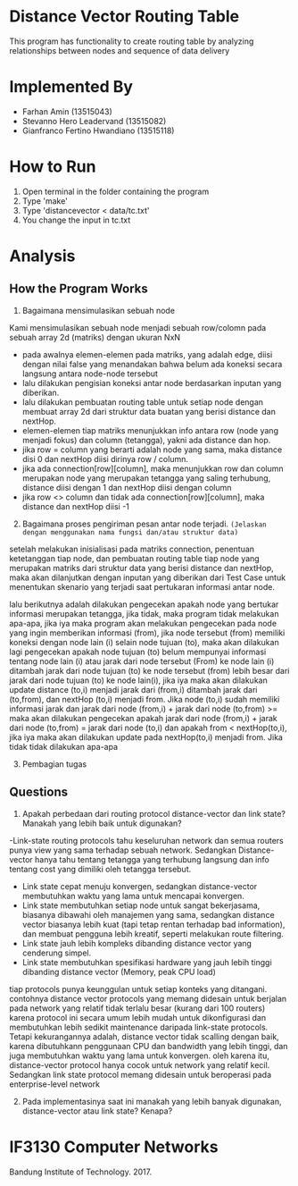 # Distance Vector Routing Table
This program has functionality to create routing table by analyzing relationships between nodes and sequence of data delivery

# Implemented By
- Farhan Amin (13515043)
- Stevanno Hero Leadervand (13515082)
- Gianfranco Fertino Hwandiano (13515118)

# How to Run
1. Open terminal in the folder containing the program
2. Type 'make'
3. Type 'distancevector < data/tc.txt'
4. You change the input in tc.txt

# Analysis
## How the Program Works
1. Bagaimana mensimulasikan sebuah node

Kami mensimulasikan sebuah node menjadi sebuah row/colomn pada sebuah array 2d (matriks) dengan ukuran NxN
- pada awalnya elemen-elemen pada matriks, yang adalah edge, diisi dengan nilai false yang menandakan bahwa belum ada koneksi secara langsung antara node-node tersebut
- lalu dilakukan pengisian koneksi antar node berdasarkan inputan yang diberikan. 
- lalu dilakukan pembuatan routing table untuk setiap node dengan membuat array 2d dari struktur data buatan yang berisi distance dan nextHop.
- elemen-elemen tiap matriks menunjukkan info antara row (node yang menjadi fokus) dan column (tetangga), yakni ada distance dan hop. 
- jika row = column yang berarti adalah node yang sama, maka distance disi 0 dan nextHop diisi dirinya row / column.
- jika ada connection[row][column], maka menunjukkan row dan column merupakan node yang merupakan tetangga yang saling terhubung, distance diisi dengan 1 dan nextHop diisi dengan column
- jika row <> column dan tidak ada connection[row][column], maka distance dan nextHop diisi -1


2. Bagaimana proses pengiriman pesan antar node terjadi.
`(Jelaskan dengan menggunakan nama fungsi dan/atau struktur data)`

setelah melakukan inisialisasi pada matriks connection, penentuan ketetanggan tiap node, dan pembuatan routing table tiap node yang merupakan matriks dari struktur data yang berisi distance dan nextHop, maka akan dilanjutkan dengan inputan yang diberikan dari Test Case untuk menentukan skenario yang terjadi saat pertukaran informasi antar node.

lalu berikutnya adalah dilakukan pengecekan apakah node yang bertukar informasi merupakan tetangga, jika tidak, maka program tidak melakukan apa-apa, jika iya maka program akan melakukan pengecekan pada node yang ingin memberikan informasi (from),
jika node tersebut (from) memiliki koneksi dengan node lain (i) selain node tujuan (to), maka akan dilakukan lagi pengecekan apakah node tujuan (to) belum mempunyai informasi tentang node lain (i) atau jarak dari node tersebut (From) ke node lain (i) ditambah jarak dari node tujuan (to) ke node tersebut (from) lebih besar dari jarak dari node tujuan (to) ke node lain(i), jika iya maka akan dilakukan update distance (to,i) menjadi jarak dari (from,i) ditambah jarak dari (to,from), dan nextHop (to,i) menjadi from. Jika node (to,i) sudah memiliki informasi jarak dan jarak dari node (from,i) + jarak dari node (to,from) >= maka akan dilakukan pengecekan apakah jarak dari node (from,i) + jarak dari node (to,from) = jarak dari node (to,i) dan apakah from < nextHop(to,i), jika iya maka akan dilakukan update pada nextHop(to,i) menjadi from. Jika tidak tidak dilakukan apa-apa

3. Pembagian tugas

## Questions
1. Apakah perbedaan dari routing protocol distance-vector dan link state? Manakah yang lebih baik untuk digunakan?

-Link-state routing protocols tahu keseluruhan network dan semua routers punya view yang sama terhadap sebuah network. Sedangkan Distance-vector hanya tahu tentang tetangga yang terhubung langsung dan info tentang cost yang dimiliki oleh tetangga tersebut.
- Link state cepat menuju konvergen, sedangkan distance-vector membutuhkan waktu yang lama untuk mencapai konvergen.
- Link state membutuhkan setiap node untuk sangat bekerjasama, biasanya dibawahi oleh manajemen yang sama, sedangkan distance vector biasanya lebih kuat (tapi tetap rentan terhadap bad information), dan membuat pengguna lebih kreatif, seperti melakukan route filtering.
- Link state jauh lebih kompleks dibanding distance vector yang cenderung simpel.
- Link state membutuhkan spesifikasi hardware yang jauh lebih tinggi dibanding distance vector (Memory, peak CPU load)

tiap protocols punya keunggulan untuk setiap konteks yang ditangani. contohnya distance vector protocols yang memang didesain untuk berjalan pada network yang relatif tidak terlalu besar (kurang dari 100 routers) karena protocol ini secara umum lebih mudah untuk dikonfigurasi dan membutuhkan lebih sedikit maintenance daripada link-state protocols. Tetapi kekurangannya adalah, distance vector tidak scalling dengan baik, karena dibutuhkann penggunaan CPU dan bandwidth yang lebih tinggi, dan juga membutuhkan waktu yang lama untuk konvergen. oleh karena itu, distance-vector protocol hanya cocok untuk network yang relatif kecil. 
Sedangkan link state protocol memang didesain untuk beroperasi pada enterprise-level network   

2. Pada implementasinya saat ini manakah yang lebih banyak digunakan, distance-vector atau  link state? Kenapa?

 

# IF3130 Computer Networks
Bandung Institute of Technology. 2017.